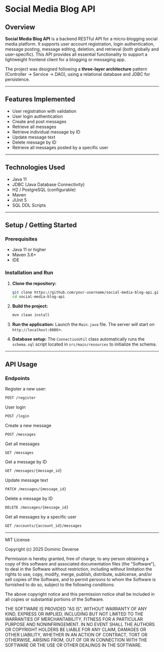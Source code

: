 # Social Media Blog API

## Overview

**Social Media Blog API** is a backend RESTful API for a micro-blogging social media platform. It supports user account registration, login authentication, message posting, message editing, deletion, and retrieval (both globally and user-specific). This API provides all essential functionality to support a lightweight frontend client for a blogging or messaging app.

The project was designed following a **three-layer architecture** pattern (Controller → Service → DAO), using a relational database and JDBC for persistence.

---

## Features Implemented

- User registration with validation
- User login authentication
- Create and post messages
- Retrieve all messages
- Retrieve individual message by ID
- Update message text
- Delete message by ID
- Retrieve all messages posted by a specific user

---

## Technologies Used

- Java 11
- JDBC (Java Database Connectivity)
- H2 / PostgreSQL (configurable)
- Maven
- JUnit 5
- SQL DDL Scripts

---

## Setup / Getting Started

### Prerequisites

- Java 11 or higher
- Maven 3.6+
- IDE

### Installation and Run

1. **Clone the repository:**
   ```bash
   git clone https://github.com/your-username/social-media-blog-api.git
   cd social-media-blog-api
   ```
   
2. **Build the project:**
   ```bash
   mvn clean install
   ```
   
3. **Run the application:**
   Launch the `Main.java` file. The server will start on `http://localhost:8080`>.
   
4. **Database setup:**
   The `ConnectionUtil` class automatically runs the `schema.sql` script located in `src/main/resources` to initialize the schema.
   
---

## API Usage

### Endpoints

Register a new user:
```bash
POST /register
```

User login
```bash
POST /login
```

Create a new message
```bash
POST /messages
```

Get all messages
```bash
GET /messages
```

Get a message by ID
```bash
GET /messages/{message_id}
```

Update message text
```bash
PATCH /messages/{message_id}
```

Delete a message by ID
```bash
DELETE /messages/{message_id}
```

Get all messages by a specific user
```bash
GET /accounts/{account_id}/messages
```

---

MIT License

Copyright (c) 2025 Dominic Deverse

Permission is hereby granted, free of charge, to any person obtaining a copy
of this software and associated documentation files (the "Software"), to deal
in the Software without restriction, including without limitation the rights
to use, copy, modify, merge, publish, distribute, sublicense, and/or sell
copies of the Software, and to permit persons to whom the Software is
furnished to do so, subject to the following conditions:

The above copyright notice and this permission notice shall be included in all
copies or substantial portions of the Software.

THE SOFTWARE IS PROVIDED "AS IS", WITHOUT WARRANTY OF ANY KIND, EXPRESS OR
IMPLIED, INCLUDING BUT NOT LIMITED TO THE WARRANTIES OF MERCHANTABILITY,
FITNESS FOR A PARTICULAR PURPOSE AND NONINFRINGEMENT. IN NO EVENT SHALL THE
AUTHORS OR COPYRIGHT HOLDERS BE LIABLE FOR ANY CLAIM, DAMAGES OR OTHER
LIABILITY, WHETHER IN AN ACTION OF CONTRACT, TORT OR OTHERWISE, ARISING FROM,
OUT OF OR IN CONNECTION WITH THE SOFTWARE OR THE USE OR OTHER DEALINGS IN THE
SOFTWARE.
